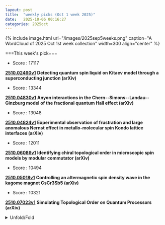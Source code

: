 ```yaml
---
layout: post
title:  "weekly picks (Oct 1 week 2025)"
date:   2025-10-06 00:16:27
categories: 2025oct
---
```


{% include image.html url="/images/2025sep5weeks.png" caption="A WordCloud of 2025 Oct 1st week collection" width=300 align="center" %}




===This week's pick===


* Score : 17117


**[2510.02460v1](https://arxiv.org/abs/2510.02460)** **Detecting quantum spin liquid on Kitaev model through a superconducting junction (arXiv)**



* Score : 13344

**[2510.04830v1](https://arxiv.org/abs/2510.04830)** **Anyon interactions in the Chern--Simons--Landau--Ginzburg model of the fractional quantum Hall effect (arXiv)**


* Score : 13048

**[2510.04824v1](https://arxiv.org/abs/2510.04824)** **Experimental observation of frustration and large anomalous Nernst effect in metallo-molecular spin Kondo lattice interfaces (arXiv)**

* Score : 12011

**[2510.06086v1](https://arxiv.org/abs/2510.06086)** **Identifying chiral topological order in microscopic spin models by modular commutator (arXiv)**


* Score : 10494

 **[2510.05018v1](https://arxiv.org/abs/2510.05018)** **Controlling an altermagnetic spin density wave in the kagome magnet CsCr3Sb5 (arXiv)**


* Score : 10321

**[2510.07023v1](https://arxiv.org/abs/2510.07023)** **Simulating Topological Order on Quantum Processors (arXiv)**

<details id="myDetails">
  <summary> Unfold/Fold </summary>
  {% capture markdowncontent %}



---
10/11

1. **[s42005-025-02310-y](https://www.nature.com/articles/s42005-025-02310-y)** Memory loss is contagious in open quantum systems (Communications Physics)

1. **[s42005-025-02311-x](https://www.nature.com/articles/s42005-025-02311-x)** Geometric frustration assisted kinetic ferromagnetism in doped Mott insulators (Communications Physics)

1. **[s41563-025-02399-0](https://www.nature.com/articles/s41563-025-02399-0)** Publisher Correction: Bose–Einstein condensation of a two-magnon bound state in a spin-1 triangular lattice (Nature Materials)

1. **[s41563-025-02394-5](https://www.nature.com/articles/s41563-025-02394-5)** Author Correction: Superconductivity and normal-state transport in compressively strained La<sub>2</sub>PrNi<sub>2</sub>O<sub>7</sub> thin films (Nature Materials)

1. **[s41563-025-02363-y](https://www.nature.com/articles/s41563-025-02363-y)** Giant photoconductance at infinite-layer nickelate/SrTiO<sub>3</sub> interfaces via an optically induced high-mobility electron gas (Nature Materials)

1. **[s41563-025-02364-x](https://www.nature.com/articles/s41563-025-02364-x)** Multiple freezing–melting pathways of high-density ice through ice XXI phase at room temperature (Nature Materials)


1. **[31wk-5yqp](http://link.aps.org/doi/10.1103/31wk-5yqp)** Coupling between a Si/SiGe Resonant Exchange Qubit and a High-Impedance Microwave Resonator (PRL)

1. **[h6j7-cgwz](http://link.aps.org/doi/10.1103/h6j7-cgwz)** Topological protection breakdown: A route to frustrated ferroelectricity (PRR)

1. **[nxhw-7nf6](http://link.aps.org/doi/10.1103/nxhw-7nf6)** Phase-dependent quantum optical coherence tomography (PRR)

1. **[4rkj-z4qp](http://link.aps.org/doi/10.1103/4rkj-z4qp)** Sub-recoil transverse momentum width in a cold ytterbium atomic beam (PRRL)







---
10/10




1. **[2025 Physics Nobel](https://www.science.org/content/article/physics-nobel-awarded-macro-demonstration-quantum-effects?utm_source=sfmc&utm_medium=email&utm_content=alert&utm_campaign=SCIeToc&et_rid=34809302&et_cid=5756359)** Quantum effects in electrical circuits honored with Physics Nobel (Science)




1. **[science.aeb8208](https://www.science.org/doi/10.1126/science.aeb8208)** A light switch for a hidden order (Science)


1. **[science.adz5230](https://www.science.org/doi/10.1126/science.adz5230)** Photo-induced nonvolatile rewritable ferroaxial switching (Science)

1. **[science.adt9678](https://www.science.org/doi/10.1126/science.adt9678)** Anion sublattice design enables superionic conductivity in crystalline oxyhalides (Science)


1. **[s41567-025-03014-4](https://www.nature.com/articles/s41567-025-03014-4)** Strings and topological defects govern ordering kinetics in endothelial cell layers (Nature Physics)



1. **[s41598-025-20842-9](https://www.nature.com/articles/s41598-025-20842-9)** Magnetic tunnel junction made of abundant materials for memory and dynamic applications (Scientific Reports)








1. **[4vy2-8cnk](http://link.aps.org/doi/10.1103/4vy2-8cnk)** Exact Overlaps for All Integrable Matrix Product States of Rational Spin Chains (PRL)

1. **[g94p-7421](http://link.aps.org/doi/10.1103/g94p-7421)** Accelerating Quantum Relaxation via Temporary Reset: A Mpemba-Inspired Approach (PRL)

1. **[cqjw-kl8s](http://link.aps.org/doi/10.1103/cqjw-kl8s)** In the Shadow of the Hadamard Test: Using the Garbage State for Good and Further Modifications (PRL)

1. **[vzhk-cdc3](http://link.aps.org/doi/10.1103/vzhk-cdc3)** Universality of Stationary Entanglement in an Optomechanical System Driven by Non-Markovian Noise and Squeezed Light (PRL)

1. **[d8z6-x7pv](http://link.aps.org/doi/10.1103/d8z6-x7pv)** Parametric Drive of a Double Quantum Dot in a Cavity (PRL)

1. **[mldt-d59t](http://link.aps.org/doi/10.1103/mldt-d59t)** Disorder-Induced Strongly Correlated Photons in Waveguide QED (PRL)

1. **[ys1r-nns3](http://link.aps.org/doi/10.1103/ys1r-nns3)** Terahertz Surface Wave Compression for Low-Energy Electron Diffraction and Imaging (PRL)

1. **[gxdc-py56](http://link.aps.org/doi/10.1103/gxdc-py56)** Frustrated Frustration of Arrays with Four-Terminal Nb-Pt-Nb Josephson Junctions (PRL)

1. **[jysr-2dk1](http://link.aps.org/doi/10.1103/jysr-2dk1)** Uniaxial-Pressure Control of Excitonic Fluctuations and Monoclinic Distortions in Ta2NiSe5 (PRL)

1. **[vwd1-7r11](http://link.aps.org/doi/10.1103/vwd1-7r11)** Probing Nonlinear Spin Dynamics in Canted Easy-Plane Antiferromagnets Using Spin-Rectification Effects (PRL)

1. **[pywx-vxfh](http://link.aps.org/doi/10.1103/pywx-vxfh)** Possible Observation of Quadrupole Waves in Spin Nematics (PRL)

1. **[ycst-x8d5](http://link.aps.org/doi/10.1103/ycst-x8d5)** Comment on “Shell-Shaped Quantum Droplet in a Three-Component Ultracold Bose Gas” (PRL)

1. **[rkyy-m7hc](http://link.aps.org/doi/10.1103/rkyy-m7hc)** Erratum: Thermally Bianisotropic Metamaterials Induced by Spatial Asymmetry [Phys. Rev. Lett. <b>135</b>, 116303 (2025)] (PRL)

1. **[Physics.18.s128](http://link.aps.org/doi/10.1103/Physics.18.s128)** Twisted Bilayers Are Hard to Pin Down (Physics)







1. **[2510.07373v1](https://arxiv.org/abs/2510.07373)** Learning to predict superconductivity (arXiv)

1. **[2510.07383v1](https://arxiv.org/abs/2510.07383)** Emergent spacetime supersymmetry at 2D fractionalized quantum criticality (arXiv)

1. **[2510.07398v1](https://arxiv.org/abs/2510.07398)** Measuring intrinsic relaxation rates in superconductors using nonlinear response (arXiv)

1. **[2510.07410v1](https://arxiv.org/abs/2510.07410)** Superfluidity in Fermi systems within the framework of Density Functional Theory (arXiv)

1. **[2510.07412v1](https://arxiv.org/abs/2510.07412)** From two dimensions to wire networks in a dice-lattice Josephson array (arXiv)

1. **[2510.07461v1](https://arxiv.org/abs/2510.07461)** Quantum Filtering of Hydrogen Isotopes through Graphene (arXiv)

1. **[2510.07506v1](https://arxiv.org/abs/2510.07506)** Efficiency of the superconducting diode effect of pair-density-wave states in two-dimensional d-wave altermagnets (arXiv)

1. **[2510.07574v1](https://arxiv.org/abs/2510.07574)** Nonreciprocal Spin-Wave Dynamics in Crescent-Shaped Ferromagnetic Nanowires (arXiv)

1. **[2510.07640v1](https://arxiv.org/abs/2510.07640)** Low-Temperature Skyrmions and Spiral Reorientation Processes in Chiral Magnets with Cubic Anisotropy: Guidelines for Bridging Theory and Experiment (arXiv)

1. **[2510.07679v1](https://arxiv.org/abs/2510.07679)** Superconducting meander-line surface coil for NMR spectroscopy of nanoscale thin films (arXiv)

1. **[2510.07704v1](https://arxiv.org/abs/2510.07704)** Surface band-selective moire effect induces flat band in mixed-dimensional heterostructures (arXiv)

1. **[2510.07795v1](https://arxiv.org/abs/2510.07795)** Chiral Edge Excitations of Fractional Chern Insulators (arXiv)

1. **[2510.07826v1](https://arxiv.org/abs/2510.07826)** Phase-controlled quantum transport signatures in a quantum dot-Majorana hybrid ring system (arXiv)

1. **[2510.07831v1](https://arxiv.org/abs/2510.07831)** Three-Dimensional Electrostatic and Quantum-Confinement Modeling of Silicon Nanowire Double Quantum Dots (arXiv)

1. **[2510.07893v1](https://arxiv.org/abs/2510.07893)** On the decoherence of Majorana zero modes mediated by gapless fermions (arXiv)

1. **[2510.07916v1](https://arxiv.org/abs/2510.07916)** Topological Magnon-Plasmon Hybrids (arXiv)

1. **[2510.07970v1](https://arxiv.org/abs/2510.07970)** Atomically resolved electron reflectivity at a metal/semiconductor interface (arXiv)

1. **[2510.07973v1](https://arxiv.org/abs/2510.07973)** Magnetic-Field Control of Tomonaga-Luttinger Liquids in Ta2Pd3Te5 Edge States (arXiv)

1. **[2510.08014v1](https://arxiv.org/abs/2510.08014)** Gate Voltage Tunable Second Harmonic Generation in Mono- and Bi-layer Black Phosphene (arXiv)

1. **[2510.08063v1](https://arxiv.org/abs/2510.08063)** Far-field radiation of bulk, edge and corner eigenmodes from a finite 2D Su-Schrieffer-Heeger plasmonic lattice (arXiv)

1. **[2510.08064v1](https://arxiv.org/abs/2510.08064)** Surface-Localized Magnetic Order in RuO2 Thin Films Revealed by Low-Energy Muon Probes (arXiv)

1. **[2510.08110v1](https://arxiv.org/abs/2510.08110)** Unveiling Intrinsic Triplet Superconductivity in Noncentrosymmetric NbRe through Inverse Spin-Valve Effects (arXiv)

1. **[2510.08171v1](https://arxiv.org/abs/2510.08171)** Odd-frequency Pairing in Josephson Junctions Coupled by Magnetic Textures (arXiv)

1. **[2510.08194v1](https://arxiv.org/abs/2510.08194)** Electronic structures and superconductivity in Nd-doped La3Ni2O7 (arXiv)

1. **[2510.08220v1](https://arxiv.org/abs/2510.08220)** Dominant scattering mechanisms and mobility peak in cryogenic 2D electron transport in Silicon (110) confinement by high-k oxides (arXiv)

1. **[2510.08289v1](https://arxiv.org/abs/2510.08289)** Modified Monte Carlo method with the heat bath algorithm for a model cuprate (arXiv)

1. **[2510.08334v1](https://arxiv.org/abs/2510.08334)** Topological surface magnon-polariton in an insulating canted antiferromagnet (arXiv)

1. **[2510.08490v1](https://arxiv.org/abs/2510.08490)** Fractional quantum Hall states under density decoherence (arXiv)

1. **[2510.08557v1](https://arxiv.org/abs/2510.08557)** Classical to Quantum Diffusive Transport in Atomically Thin Semiconductors Capped with High-k Dielectric (arXiv)

1. **[2510.07381v1](https://arxiv.org/abs/2510.07381)** Strong interlayer coupling and chiral flat-band cascades in twisted bilayer gratings (arXiv)

1. **[2510.07385v1](https://arxiv.org/abs/2510.07385)** Quantum Resources in Non-Abelian Lattice Gauge Theories: Nonstabilizerness, Multipartite Entanglement, and Fermionic Non-Gaussianity (arXiv)

1. **[2510.07408v1](https://arxiv.org/abs/2510.07408)** TASI Lectures On Topological Field Theories And Differential Cohomology (arXiv)

1. **[2510.07465v1](https://arxiv.org/abs/2510.07465)** Ultrathin bismuth-yttrium iron garnet films with tunable and compensated magnetic anisotropy (arXiv)

1. **[2510.07717v1](https://arxiv.org/abs/2510.07717)** Probing Phase Diagrams of Ordered Two-Dimensional Ice (arXiv)

1. **[2510.07947v1](https://arxiv.org/abs/2510.07947)** Higher-order epitaxy: A pathway to suppressing structural instability and emergent superconductivity (arXiv)

1. **[2510.08499v1](https://arxiv.org/abs/2510.08499)** Quantum Probe Tomography (arXiv)











---
10/09

1. **[s41467-025-64000-1](https://www.nature.com/articles/s41467-025-64000-1)** Supramolecular networks with high shear stiffening enabled by metal ion-mediated hydrogen bonding enhancement strategy (Nature Communications)

1. **[s42005-025-02305-9](https://www.nature.com/articles/s42005-025-02305-9)** Accurate quantum-centric simulations of intermolecular interactions (Communications Physics)

1. **[s41563-025-02359-8](https://www.nature.com/articles/s41563-025-02359-8)** Relativistic Mott transition in twisted WSe<sub>2</sub> tetralayers (Nature Materials)

1. **[s41586-025-09578-8](https://www.nature.com/articles/s41586-025-09578-8)** Quantum-amplified global-phase spectroscopy on an optical clock transition (Nature)

1. **[d41586-025-03235-w](https://www.nature.com/articles/d41586-025-03235-w)** A quantum boost for ultra-precise clocks (Nature)





1. **[1csn-x1cx](http://link.aps.org/doi/10.1103/1csn-x1cx)** Role of Coherence for Quantum Computational Advantage (PRL)

1. **[jvbn-p38d](http://link.aps.org/doi/10.1103/jvbn-p38d)** Towards a Scalable Linear-Cavity Enhanced Warm-Vapor Photonic Quantum Memory (PRL)




1. **[rx8p-st39](http://link.aps.org/doi/10.1103/rx8p-st39)** Droplets Wicking in Thin Materials Exhibit Universal Drying Dynamics (PRL)

1. **[xbm4-37cf](http://link.aps.org/doi/10.1103/xbm4-37cf)** Voltage-Tuned Anomalous-Metal to Metal Transition in Hybrid Josephson Junction Arrays (PRL)

1. **[t6nt-qzws](http://link.aps.org/doi/10.1103/t6nt-qzws)** Quantum Response Theory and Momentum-Space Gravity (PRL)

1. **[hwpr-628r](http://link.aps.org/doi/10.1103/hwpr-628r)** Perturbed Nonlinear Evolution of Optical Soliton Gases: Growth and Decay in Integrable Turbulence (PRL)

1. **[bjq4-xnsy](http://link.aps.org/doi/10.1103/bjq4-xnsy)** Bridging-Induced Phase Separation and Loop Extrusion Drive Noise in Chromatin Transcription (PRL)



1. **[2510.06313v1](https://arxiv.org/abs/2510.06313)** Superconductivity of Incoherent Electrons near the Relativistic Mott Transition in Twisted Dirac Materials (arXiv)

1. **[2510.06435v1](https://arxiv.org/abs/2510.06435)** Hund's coupling assisted orbital-selective superconductivity in Ba1-xKxFe2As2 (arXiv)

1. **[2510.06438v1](https://arxiv.org/abs/2510.06438)** Many-Body Effects in a Molecular Quantum NAND Tree (arXiv)

1. **[2510.06443v1](https://arxiv.org/abs/2510.06443)** Phonon Hall Viscosity and the Intrinsic Thermal Hall Effect of alpha-RuCl3 (arXiv)

1. **[2510.06451v1](https://arxiv.org/abs/2510.06451)** Kekule Superconductivity in Twisted Magic Angle Bilayer Graphene (arXiv)

1. **[2510.06555v1](https://arxiv.org/abs/2510.06555)** Twisted locality-preserving automorphisms, anomaly index, and generalized Lieb-Schultz-Mattis theorems with anti-unitary symmetries (arXiv)

1. **[2510.06570v1](https://arxiv.org/abs/2510.06570)** Topological Hall Effect in PrSb2 (arXiv)

1. **[2510.06580v1](https://arxiv.org/abs/2510.06580)** Nonlinear Optical Response in Pseudo-Hermitian Systems at Steady State (arXiv)

1. **[2510.06591v1](https://arxiv.org/abs/2510.06591)** Interband optical conductivity in two-dimensional semi-Dirac bands tilting along the quadratic dispersion (arXiv)

1. **[2510.06618v1](https://arxiv.org/abs/2510.06618)** Intrinsic ultrafast edge photocurrent dynamics in WTe2 driven by broken crystal symmetry (arXiv)

1. **[2510.06682v1](https://arxiv.org/abs/2510.06682)** Berezinskii-Kosterlitz-Thouless quantum transition in 2 dimensions (arXiv)

1. **[2510.06862v1](https://arxiv.org/abs/2510.06862)** Signatures of broken symmetries in the excitations of a periodic 2DEG coupled to a cylindrical photon cavity (arXiv)

1. **[2510.06894v1](https://arxiv.org/abs/2510.06894)** Field-Induced SIT in Disordered 2D Electron systems: The case of amorphous Indium-Oxide thin films (arXiv)

1. **[2510.07001v1](https://arxiv.org/abs/2510.07001)** Magnetic-Field-Induced Geometric Response of Mean-Field Projectors: Streda Formula and Orbital Magnetization (arXiv)

1. **[2510.07020v1](https://arxiv.org/abs/2510.07020)** Thermal gradient-driven skyrmion dynamics with near-zero skyrmion Hall angle (arXiv)


1. **[2510.07214v1](https://arxiv.org/abs/2510.07214)** Topology of the generalized Brillouin zone of one-dimensional models (arXiv)

1. **[2510.07229v1](https://arxiv.org/abs/2510.07229)** Electrical and thermal magnetotransport and the Wiedemann-Franz law in semimetals with electron-electron scattering (arXiv)

1. **[2510.07279v1](https://arxiv.org/abs/2510.07279)** Tangent space Krylov computation of real-frequency spectral functions: Influence of density-assisted hopping on 2D Mott physics (arXiv)

1. **[2510.06338v1](https://arxiv.org/abs/2510.06338)** Beyond the non-Hermitian skin effect: scaling-controlled topology from Exceptional-Bound Bands (arXiv)

1. **[2510.06808v1](https://arxiv.org/abs/2510.06808)** Ground state magnetic structure of Mn3Sn (arXiv)

1. **[2510.07125v1](https://arxiv.org/abs/2510.07125)** Preparation of initial states with open and periodic boundary conditions on quantum devices using matrix product states (arXiv)

1. **[2510.07139v1](https://arxiv.org/abs/2510.07139)** Entangling remote qubits through a two-mode squeezed reservoir (arXiv)




---
10/08



 1. **[2510.05209v1](https://arxiv.org/abs/2510.05209)** Vestigial d-wave charge-4e Superconductivity from Bidirectional Pair Density Waves (arXiv)

1. **[2510.05224v1](https://arxiv.org/abs/2510.05224)** Superfluid weight in disordered flat-band superconductors as a competition between localization functionals (arXiv)

1. **[2510.05226v1](https://arxiv.org/abs/2510.05226)** Spin-spiral instability of the Nagaoka ferromagnet in the crossover between square and triangular lattices (arXiv)

1. **[2510.05227v1](https://arxiv.org/abs/2510.05227)** TeMFpy: a Python library for converting fermionic mean-field states into tensor networks (arXiv)

1. **[2510.05230v1](https://arxiv.org/abs/2510.05230)** Boundary criticality in two-dimensional correlated topological superconductors (arXiv)

1. **[2510.05234v1](https://arxiv.org/abs/2510.05234)** Emergence of nematic loop-current bond order in vanadium Kagome metals (arXiv)

1. **[2510.05242v1](https://arxiv.org/abs/2510.05242)** Variational and field-theoretical approach to exciton-exciton interactions and biexcitons in semiconductors (arXiv)

1. **[2510.05250v1](https://arxiv.org/abs/2510.05250)** Semiconductor Meta-Graphene and Valleytronics (arXiv)

1. **[2510.05265v1](https://arxiv.org/abs/2510.05265)** Topological Protection in a Landau Flat Band at nu=7/11, a Candidate Filling Factor for Unconventional Correlations (arXiv)

1. **[2510.05301v1](https://arxiv.org/abs/2510.05301)** Switchable spin-photon coupling with hole spins in single-quantum dots (arXiv)

1. **[2510.05348v1](https://arxiv.org/abs/2510.05348)** Dynamics of quantum measurement via electron transport in quantum dot systems: many-particle wavefunction approach (arXiv)

1. **[2510.05349v1](https://arxiv.org/abs/2510.05349)** Investigation of the Effect of Thermal-Induced Atomic Motion on the Conductance of Copper Thin Films (arXiv)

1. **[2510.05401v1](https://arxiv.org/abs/2510.05401)** Quantum oscillations and anisotropic magnetoresistance in the quasi-two-dimensional Dirac nodal line superconductor YbSb2 (arXiv)

1. **[2510.05473v1](https://arxiv.org/abs/2510.05473)** Cryogenic growth of aluminum: structural morphology, optical properties, superconductivity and microwave dielectric loss (arXiv)

1. **[2510.05543v1](https://arxiv.org/abs/2510.05543)** Probing orbital currents through inverse orbital Hall and Rashba effects (arXiv)

1. **[2510.05618v1](https://arxiv.org/abs/2510.05618)** Engineering Magnetic States and Magnetoresistance in Bisegmented Co-Ni Jellyfish Nanowires via Interplay of Shape and Magnetocrystalline Anisotropies (arXiv)

1. **[2510.05653v1](https://arxiv.org/abs/2510.05653)** Valley-dependent topological interface states in biased armchair nanoribbons in gapless graphene (arXiv)

1. **[2510.05655v1](https://arxiv.org/abs/2510.05655)** Liquid-gas analog multicriticality in a frustrated Ising bilayer (arXiv)

1. **[2510.05730v1](https://arxiv.org/abs/2510.05730)** Signatures of superconducting Higgs mode in irradiated Josephson junctions (arXiv)

1. **[2510.05772v1](https://arxiv.org/abs/2510.05772)** Giant and robust Josephson diode effect in multiband topological nanowires (arXiv)

1. **[2510.05866v1](https://arxiv.org/abs/2510.05866)** Measurement of the Quantum Capacitance Between Two Metallic Electrodes (arXiv)

1. **[2510.05908v1](https://arxiv.org/abs/2510.05908)** Hidden phonon-assisted charge density wave transition in BaFe2Al9 revealed by ultrafast optical spectroscopy (arXiv)

1. **[2510.05910v1](https://arxiv.org/abs/2510.05910)** Superconducting Nanowire Single Photon Detectors based on NbRe nitride ultrafilms (arXiv)

1. **[2510.05974v1](https://arxiv.org/abs/2510.05974)** Metastability of the Topological Magnetic Orders in the Chiral Antiferromagnet EuPtSi (arXiv)

1. **[2510.05988v1](https://arxiv.org/abs/2510.05988)** Commensurate-incommensurate Mott transition without magnetic field: emergence of nematic Luttinger liquid in XXZ chain (arXiv)


1. **[2510.06109v1](https://arxiv.org/abs/2510.06109)** Phase-induced switching of ferromagnetic insulators in Josephson spin valves (arXiv)

1. **[2510.06168v1](https://arxiv.org/abs/2510.06168)** Frieze charge-stripes in a correlated kagome superconductor CsCr_3Sb_5 (arXiv)

1. **[2510.05346v1](https://arxiv.org/abs/2510.05346)** Exact Quench Dynamics from Thermal Pure Quantum States (arXiv)

1. **[2510.05502v1](https://arxiv.org/abs/2510.05502)** Full counting statistics of electron-photon hybrid systems: Joint statistics and fluctuation symmetry (arXiv)

1. **[2510.05853v1](https://arxiv.org/abs/2510.05853)** Hayden--Preskill Model via Local Quenches (arXiv)

1. **[2510.05897v1](https://arxiv.org/abs/2510.05897)** Hybrid quantum-classical analog simulation of two-dimensional Fermi-Hubbard models with neutral atoms (arXiv)

1. **[2510.06004v1](https://arxiv.org/abs/2510.06004)** Magnon-Magnon Interaction Induced by Dynamic Coupling in a Hybrid Magnonic Crystal (arXiv)

1. **[2510.06027v1](https://arxiv.org/abs/2510.06027)** Fermionic versus Spin Baths in non-Interacting Transport Models (arXiv)

1. **[2510.06076v1](https://arxiv.org/abs/2510.06076)** Universal super-resolution framework for imaging of quantum dots (arXiv)

1. **[2510.06144v1](https://arxiv.org/abs/2510.06144)** Connections between Richardson-Gaudin States, Perfect-Pairing, and Pair Coupled-Cluster Theory (arXiv)



---
10/07



1. **[7g55-lpff](http://link.aps.org/doi/10.1103/7g55-lpff)** Nonequilibrium Critical Scaling of a Squeezing Phase Transition (PRL)

1. **[38gb-h7wv](http://link.aps.org/doi/10.1103/38gb-h7wv)** Counting the Ground State Degeneracy by Evolution Methods (PRL)

1. **[7wrk-p6gl](http://link.aps.org/doi/10.1103/7wrk-p6gl)** Experimental Efficient Source-Independent Quantum Secret Sharing against Coherent Attacks (PRL)

1. **[48rk-sxfs](http://link.aps.org/doi/10.1103/48rk-sxfs)** Probing Dipolar Interactions between Rydberg Atoms and Ultracold Polar Molecules (PRL)

1. **[svsd-9mj3](http://link.aps.org/doi/10.1103/svsd-9mj3)** Series of Molecularlike Doubly Excited States of a Quasi-Three-Body Coulomb System (PRL)

1. **[v7gw-xy36](http://link.aps.org/doi/10.1103/v7gw-xy36)** Self-Bound Superfluid Membranes and Monolayer Crystals of Ultracold Polar Molecules (PRL)

1. **[y14n-44h3](http://link.aps.org/doi/10.1103/y14n-44h3)** Multiplexed Scanning Microscopy with Dual-Qubit Spin Sensors (PRL)

1. **[22l6-jmw7](http://link.aps.org/doi/10.1103/22l6-jmw7)** Resolving Elementary Steps of Vapor-Phase Dealloying via <i>In Situ</i> Transmission Electron Microscopy (PRL)

1. **[fv52-pd3h](http://link.aps.org/doi/10.1103/fv52-pd3h)** Electronic Correlations in Rhombohedral Graphene at Atomic Scale (PRL)

1. **[ms3x-pjsk](http://link.aps.org/doi/10.1103/ms3x-pjsk)** Quantum Oscillations in the Heat Capacity of Kondo Insulator YbB12 (PRL)

1. **[gspf-b9n2](http://link.aps.org/doi/10.1103/gspf-b9n2)** Strongly Inhomogeneous Spin Dynamics Induced by Ultrashort Laser Pulses with a Gradient Intensity Profile (PRL)

1. **[zbbr-5mgv](http://link.aps.org/doi/10.1103/zbbr-5mgv)** Twist Engineering of Anisotropic Excitonic and Optical Properties of a Two-Dimensional Magnetic Semiconductor (PRL)

1. **[lj4r-dcb7](http://link.aps.org/doi/10.1103/lj4r-dcb7)** Nearly Temperature-Independent Gate-Electric-Field-Driven Lateral Migration of Electrons in Si3N4 Charge Trap Layer of Flash Memory Devices (PRL)

1. **[m3dy-53yc](http://link.aps.org/doi/10.1103/m3dy-53yc)** Motility-Induced Crystallization and Rotating Crystallites (PRL)



1. **[2510.03322v1](https://arxiv.org/abs/2510.03322)** Proper Theory of Magnon Orbital Angular Momentum (arXiv)

1. **[2510.03347v1](https://arxiv.org/abs/2510.03347)** Electron-beam-induced Contactless Manipulation of Interlayer Twist in van der Waals Heterostructures (arXiv)

1. **[2510.03406v1](https://arxiv.org/abs/2510.03406)** Spin-orbit coupling and the Edelstein effect at conducting ferroelectric domain walls (arXiv)

1. **[2510.03575v1](https://arxiv.org/abs/2510.03575)** High-spin magnetic ground states of neutral dopant clusters in semiconductors (arXiv)

1. **[2510.03736v1](https://arxiv.org/abs/2510.03736)** Anomalous Fraunhofer patterns in Cd3As2 Josephson Junctions (arXiv)

1. **[2510.03756v1](https://arxiv.org/abs/2510.03756)** Insulating transport in anisotropic metals: breakdown of Drude transport and the puzzling c-axis resistivity of Sr2RuO4 and other layered oxides (arXiv)

1. **[2510.03841v1](https://arxiv.org/abs/2510.03841)** Quantized Piezospintronic Effect in Moire Systems (arXiv)

1. **[2510.03889v1](https://arxiv.org/abs/2510.03889)** Lattice Translation Modulated Symmetries and TFTs (arXiv)

1. **[2510.03967v1](https://arxiv.org/abs/2510.03967)** Higher-form entanglement asymmetry and topological order (arXiv)

1. **[2510.03981v1](https://arxiv.org/abs/2510.03981)** Coupling a ^{73Ge nuclear spin to an electrostatically defined quantum dot (arXiv)

1. **[2510.03983v1](https://arxiv.org/abs/2510.03983)** Fractional quantum Hall state at nu = 1/2 with energy gap up to 6 K, and possible transition from one- to two-component state (arXiv)

1. **[2510.03985v1](https://arxiv.org/abs/2510.03985)** Effective linear response in non-equilibrium anyonic systems (arXiv)

1. **[2510.04121v1](https://arxiv.org/abs/2510.04121)** Quantum Linear Magnetoresistance: A Modern Perspective (arXiv)

1. **[2510.04132v1](https://arxiv.org/abs/2510.04132)** Ground state and excitations of quasiperiodic 1D narrow-band moire systems: a mean field approach (arXiv)

1. **[2510.04149v1](https://arxiv.org/abs/2510.04149)** More bridging ligands activate direct exchange: the case of anisotropic Kitaev effective magnetic interactions (arXiv)

1. **[2510.04224v1](https://arxiv.org/abs/2510.04224)** Variation Monte Carlo Study on the bilayer t-J_\parallel-J_\perp model for La3Ni2O7 (arXiv)

1. **[2510.04266v1](https://arxiv.org/abs/2510.04266)** Optical conductivity and band gap in the double-Weyl candidate SrSi2 at ambient pressure (arXiv)

1. **[2510.04279v1](https://arxiv.org/abs/2510.04279)** Classification of Weyl point trajectories in multi-terminal Josephson junctions (arXiv)

1. **[2510.04287v1](https://arxiv.org/abs/2510.04287)** Novel family of near-room-temperature compensated itinerant pyrochlore ferrimagnets, R{In}}{Co4 (R= Dy-Tm) (arXiv)

1. **[2510.04326v1](https://arxiv.org/abs/2510.04326)** Integrable Floquet Time Crystals in One Dimension (arXiv)

1. **[2510.04330v1](https://arxiv.org/abs/2510.04330)** Spin-wave propagation at low temperatures in YIG thin films on YSGG substrates (arXiv)

1. **[2510.04344v1](https://arxiv.org/abs/2510.04344)** Defects in hexagonal boron nitride for quantum technologies (arXiv)

1. **[2510.04431v1](https://arxiv.org/abs/2510.04431)** Systematic evolution of superconducting pairing strength and Seebeck coefficients in correlated infinite-layer La1-xSrxNiO2 (arXiv)

1. **[2510.04657v1](https://arxiv.org/abs/2510.04657)** Pronounced orbital-selective electron-electron correlation and electron-phonon coupling in V2Se2O (arXiv)

1. **[2510.04679v1](https://arxiv.org/abs/2510.04679)** Non-resonant spin injection of exciton-polaritons with halide perovskites at room temperature (arXiv)

1. **[2510.04699v1](https://arxiv.org/abs/2510.04699)** Stability of graphene hyperbolic pseudospheres under harsh conditions (arXiv)

1. **[2510.04700v1](https://arxiv.org/abs/2510.04700)** Repulsive-Interaction-Driven Topological Superconductivity in a Landau Level Coupled to an s-Wave Superconductor (arXiv)

1. **[2510.04756v1](https://arxiv.org/abs/2510.04756)** Finite temperature dopant-induced spin reorganization explored via tensor networks in the two-dimensional t-J model (arXiv)

1. **[2510.04793v1](https://arxiv.org/abs/2510.04793)** Refined spin Hamiltonian on the Cairo pentagonal lattice of Bi2Fe4O9 (arXiv)

1. **[2510.04804v1](https://arxiv.org/abs/2510.04804)** Systematic cRPA study of two-dimensional MA2Z4 materials: From unconventional screening to correlation-driven instabilities (arXiv)



1. **[2510.04845v1](https://arxiv.org/abs/2510.04845)** Magnetic Moment Fragmentation in an All-in-All-out Pyrochlore Nd2Sn2O7 (arXiv)

1. **[2510.04907v1](https://arxiv.org/abs/2510.04907)** Variational optimization of projected entangled-pair states on the triangular lattice (arXiv)

1. **[2510.04925v1](https://arxiv.org/abs/2510.04925)** The two conduction bands of monolayer CrSBr on Au (arXiv)

1. **[2510.04959v1](https://arxiv.org/abs/2510.04959)** Fermionic influence superoperator for transport through Majorana zero modes (arXiv)


1. **[2510.05019v1](https://arxiv.org/abs/2510.05019)** Emergent Electronic Flat Bands Through Dislocation Defect Phase Patterning: Effective One-Dimensional Model (arXiv)

1. **[2510.05088v1](https://arxiv.org/abs/2510.05088)** Casimir Stabilization of Fluctuating Electronic Nematic Order (arXiv)

1. **[2510.03530v1](https://arxiv.org/abs/2510.03530)** Bloch Oscillations and Landau-Zener Transitions in Flat-Band Lattices with Quadratic and Linear Band Touchings (arXiv)

1. **[2510.03977v1](https://arxiv.org/abs/2510.03977)** A van der Waals material exhibiting room temperature broken inversion symmetry with ferroelectricity (arXiv)

1. **[2510.04062v1](https://arxiv.org/abs/2510.04062)** Approaching the scaling limit of transport through lattices with dephasing (arXiv)

1. **[2510.04148v1](https://arxiv.org/abs/2510.04148)** Right-eigenstate-based approach to non-Hermitian superfluidity with two-body loss (arXiv)

1. **[2510.04164v1](https://arxiv.org/abs/2510.04164)** Clifford Circuits Augmented Grassmann Matrix Product States (arXiv)

1. **[2510.04361v1](https://arxiv.org/abs/2510.04361)** Spatially focused magnetic hyperthermia: comparison of MRSh and sLLG equations (arXiv)

1. **[2510.04381v1](https://arxiv.org/abs/2510.04381)** On the Origin of Carrier Loss in Mg-Doped N-Polar GaN (arXiv)

1. **[2510.04453v1](https://arxiv.org/abs/2510.04453)** Lovasz Meets Lieb-Schultz-Mattis: Complexity in Approximate Quantum Error Correction (arXiv)

1. **[2510.04518v1](https://arxiv.org/abs/2510.04518)** Continuum Model of Isospectrally Patterned Lattices (arXiv)

1. **[2510.04752v1](https://arxiv.org/abs/2510.04752)** Correlative Analysis of Iron-Driven Structural, Optical, and Magnetic Properties in Natural Biotite Crystals (arXiv)

1. **[2510.04795v1](https://arxiv.org/abs/2510.04795)** Mixed-precision ab initio tensor network state methods adapted for NVIDIA Blackwell technology via emulated FP64 arithmetic (arXiv)

1. **[2510.04940v1](https://arxiv.org/abs/2510.04940)** Surface Acoustic Wave Gas Sensors: Innovations in Functional Materials, Sensing Dynamics, and Signal Analysis (arXiv)







---
10/06



1. **[s41467-025-63908-y](https://www.nature.com/articles/s41467-025-63908-y)** Late-stage direct double borylation of B/N-based multi-resonance framework enables high-performance ultra-narrowband deep-blue organic light-emitting diodes (Nature Communications)







1. **[2510.02413v1](https://arxiv.org/abs/2510.02413)** Unusual spin-triplet superconductivity in monolayer graphene (arXiv)

1. **[2510.02429v1](https://arxiv.org/abs/2510.02429)** Uncovering origins of heterogeneous superconductivity in La3Ni2O7 using quantum sensors (arXiv)

1. **[2510.02444v1](https://arxiv.org/abs/2510.02444)** Four Moire materials at One Magic Angle in Helical Quadrilayer Graphene (arXiv)


1. **[2510.02474v1](https://arxiv.org/abs/2510.02474)** Vestigial pairing from fluctuating magnetism and triplet superconductivity (arXiv)

1. **[2510.02521v1](https://arxiv.org/abs/2510.02521)** Symmetry in magnetoelectric electromagnetism and magnetoelectric meta-atoms (arXiv)

1. **[2510.02574v1](https://arxiv.org/abs/2510.02574)** A Physical Unclonable Function Based on Variations of Write Times in STT-MRAM due to Manufacturing Defects (arXiv)

1. **[2510.02593v2](https://arxiv.org/abs/2510.02593)** Spin-dependent orbital selectivity and partial Kondo-screening in magnetically ordered Hund's metal (arXiv)

1. **[2510.02644v1](https://arxiv.org/abs/2510.02644)** Ginzburg-Landau theory of spin pumping through an antiferromagnetic layer near the Neel temperature (arXiv)

1. **[2510.02661v1](https://arxiv.org/abs/2510.02661)** Classification of electromagnetic responses by quantum geometry (arXiv)

1. **[2510.02684v1](https://arxiv.org/abs/2510.02684)** Weak localization and antilocalization corrections to nonlinear transport: a semiclassical Boltzmann treatment (arXiv)

1. **[2510.02697v1](https://arxiv.org/abs/2510.02697)** Spectroscopic evidence of Kondo resonance in 3d van der Waals ferromagnets (arXiv)

1. **[2510.02777v1](https://arxiv.org/abs/2510.02777)** Magnetocaloric effect for the altermagnetic candidate MnTe (arXiv)

1. **[2510.02794v1](https://arxiv.org/abs/2510.02794)** Using Landau quantization to probe disorder in semiconductor heterostructures (arXiv)

1. **[2510.02923v1](https://arxiv.org/abs/2510.02923)** Highly-Linear Proximity-Based Bi-SQUID Operating above 4 K (arXiv)

1. **[2510.02935v1](https://arxiv.org/abs/2510.02935)** Dissipation properties of anomalous Hall effect: intrinsic vs. extrinsic magnetic materials (arXiv)

1. **[2510.03010v1](https://arxiv.org/abs/2510.03010)** Deconstruction of the anisotropic magnetic interactions from spin-entangled optical excitations in van der Waals antiferromagnets (arXiv)

1. **[2510.03018v1](https://arxiv.org/abs/2510.03018)** Modeling Quantum Geometry for Fractional Chern Insulators with unsupervised learning (arXiv)

1. **[2510.03099v2](https://arxiv.org/abs/2510.03099)** Polarization dependence of spin-electric transitions in molecular exchange qubits (arXiv)

1. **[2510.03125v1](https://arxiv.org/abs/2510.03125)** Spatial uniformity of g-tensor and spin-orbit interaction in germanium hole spin qubits (arXiv)

1. **[2510.03188v1](https://arxiv.org/abs/2510.03188)** Nonsymmorphic symmetry protected hourglass Dirac chain topology and conventional superconductivity in ZrIrGe (arXiv)

1. **[2510.02428v1](https://arxiv.org/abs/2510.02428)** Utility-Scale Quantum State Preparation: Classical Training using Pauli Path Simulation (arXiv)

1. **[2510.02451v1](https://arxiv.org/abs/2510.02451)** Slow-phonon control of spin Edelstein effect in Rashba d-wave altermagnets (arXiv)

1. **[2510.02452v1](https://arxiv.org/abs/2510.02452)** Spin polarization engineering in d-wave altermagnets (arXiv)

1. **[2510.03052v1](https://arxiv.org/abs/2510.03052)** Ultrafast dynamics of coherent exciton-polaritons in van der Waals semiconductor metasurfaces (arXiv)

1. **[2510.03054v1](https://arxiv.org/abs/2510.03054)** Electrically modulated light-emitting diodes driven by resonant and antiresonant tunneling between Cr2Ge2Te6 electrodes (arXiv)

1. **[2510.03113v1](https://arxiv.org/abs/2510.03113)** Bounds on Atomistic Disorder for Scalable Electron Shuttling (arXiv)








  {% endcapture %}
  {{ markdowncontent | markdownify }}
 </details>

<style>
  details {
    margin: 10px 0;
  }
  summary {
    cursor: pointer;
  }


</style>


<script>
  // Wait for the DOM to be fully loaded
  document.addEventListener('DOMContentLoaded', () => {
    const details = document.getElementById('myDetails');

    // Restore the state from localStorage
    if (localStorage.getItem('detailsOpen') === 'true') {
      details.setAttribute('open', '');
    }

    // Save the state when the details element is toggled
    details.addEventListener('toggle', () => {
      localStorage.setItem('detailsOpen', details.open);
    });
  });
</script>